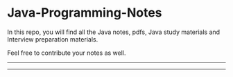 # Java-Programming-Notes

In this repo, you will find all the Java notes, pdfs, Java study materials and Interview preparation materials.

Feel free to contribute your notes as well.

---

---
